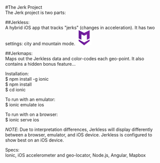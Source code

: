 #The Jerk Project  
The Jerk project is two parts:  

##Jerkless:  
A hybrid iOS app that tracks "jerks" (changes in acceleration). It has two settings: city and mountain mode.
![alt text](https://github.com/adam-p/markdown-here/raw/master/src/common/images/icon48.png "Logo Title Text 1")


##Jerkmaps:  
Maps out the Jerkless data and color-codes each geo-point. It also contains a hidden bonus feature...  

Installation:    
$ npm install -g ionic  
$ npm install  
$ cd ionic

To run with an emulator:   
$ ionic emulate ios  

To run with on a browser:  
$ ionic serve ios  


*NOTE*: Due to interpretation differences, Jerkless will display differently between a browser, emulator, and iOS device. Jerkless is configured to show best on an iOS device. 


Specs:  
Ionic, iOS accelerometer and geo-locator, Node.js, Angular, Mapbox
